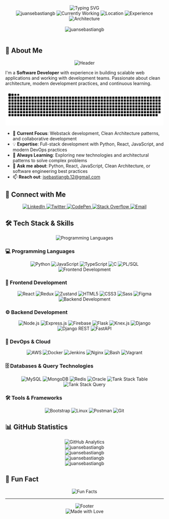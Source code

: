<div align="center">
  <img src="https://readme-typing-svg.herokuapp.com?font=Fira+Code&pause=1000&color=2F81F7&center=true&vCenter=true&width=435&lines=Software+Developer;Full-Stack+Engineer;Clean+Architecture+Enthusiast;Problem+Solver+%26+Team+Player" alt="Typing SVG" />
</div>

<div align="center">
  <img src="https://komarev.com/ghpvc/?username=juansebastiangb&label=Profile%20views&color=0e75b6&style=flat" alt="juansebastiangb" />
  <img src="https://img.shields.io/badge/Status-Currently%20Working-blue" alt="Currently Working" />
  <img src="https://img.shields.io/badge/Location-Colombia-blue" alt="Location" />
  <img src="https://img.shields.io/badge/Experience-Experienced-orange" alt="Experience" />
  <img src="https://img.shields.io/badge/Architecture-Clean%20Code-green" alt="Architecture" />
</div>

<br/>

<div align="center">
  <img src="https://github-profile-trophy.vercel.app/?username=juansebastiangb&theme=radical&no-frame=true&no-bg=true&margin-w=4" alt="juansebastiangb" />
</div>

<br/>

## 🚀 About Me

<div align="center">
  <img src="https://capsule-render.vercel.app/api?type=waving&color=gradient&height=100&section=header" alt="Header" />
</div>

I'm a **Software Developer** with experience in building scalable web applications and working with development teams. Passionate about clean architecture, modern development practices, and continuous learning.

<div align="center">
  <img src="https://github.com/Platane/snk/raw/output/github-contribution-grid-snake.svg" alt="Snake animation" />
</div>

- 🎯 **Current Focus**: Webstack development, Clean Architecture patterns, and collaborative development
- 💡 **Expertise**: Full-stack development with Python, React, JavaScript, and modern DevOps practices
- 🌱 **Always Learning**: Exploring new technologies and architectural patterns to solve complex problems
- 💬 **Ask me about**: Python, React, JavaScript, Clean Architecture, or software engineering best practices
- 📫 **Reach out**: jsebastiangb.12@gmail.com

## 🔗 Connect with Me

<div align="center">
  <a href="https://linkedin.com/in/juan-sebastian-gonzalez-27927a215" target="blank">
    <img src="https://img.shields.io/badge/LinkedIn-0077B5?style=for-the-badge&logo=linkedin&logoColor=white" alt="LinkedIn" />
  </a>
  <a href="https://twitter.com/juancho1141" target="blank">
    <img src="https://img.shields.io/badge/Twitter-1DA1F2?style=for-the-badge&logo=twitter&logoColor=white" alt="Twitter" />
  </a>
  <a href="https://codepen.io/juansebastiangb" target="blank">
    <img src="https://img.shields.io/badge/CodePen-000000?style=for-the-badge&logo=codepen&logoColor=white" alt="CodePen" />
  </a>
  <a href="https://stackoverflow.com/users/juan-sebastian-gonzalez" target="blank">
    <img src="https://img.shields.io/badge/Stack_Overflow-FE7A16?style=for-the-badge&logo=stack-overflow&logoColor=white" alt="Stack Overflow" />
  </a>
  <a href="mailto:jsebastiangb.12@gmail.com">
    <img src="https://img.shields.io/badge/Email-D14836?style=for-the-badge&logo=gmail&logoColor=white" alt="Email" />
  </a>
</div>

## 🛠️ Tech Stack & Skills

<div align="center">
  <img src="https://img.shields.io/badge/💻%20Programming%20Languages-8A2BE2?style=for-the-badge&logo=code&logoColor=white" alt="Programming Languages" />
</div>

### 💻 Programming Languages

<div align="center">
  <img src="https://img.shields.io/badge/Python-3776AB?style=for-the-badge&logo=python&logoColor=white" alt="Python" />
  <img src="https://img.shields.io/badge/JavaScript-F7DF1E?style=for-the-badge&logo=javascript&logoColor=black" alt="JavaScript" />
  <img src="https://img.shields.io/badge/TypeScript-007ACC?style=for-the-badge&logo=typescript&logoColor=white" alt="TypeScript" />
  <img src="https://img.shields.io/badge/C-00599C?style=for-the-badge&logo=c&logoColor=white" alt="C" />
  <img src="https://img.shields.io/badge/PL%2FSQL-F80000?style=for-the-badge&logo=oracle&logoColor=white" alt="PL/SQL" />
</div>

<div align="center">
  <img src="https://img.shields.io/badge/🎨%20Frontend%20Development-FF6B6B?style=for-the-badge&logo=palette&logoColor=white" alt="Frontend Development" />
</div>

### 🎨 Frontend Development

<div align="center">
  <img src="https://img.shields.io/badge/React-20232A?style=for-the-badge&logo=react&logoColor=61DAFB" alt="React" />
  <img src="https://img.shields.io/badge/Redux-593D88?style=for-the-badge&logo=redux&logoColor=white" alt="Redux" />
  <img src="https://img.shields.io/badge/Zustand-FF6B35?style=for-the-badge&logo=zustand&logoColor=white" alt="Zustand" />
  <img src="https://img.shields.io/badge/HTML5-E34F26?style=for-the-badge&logo=html5&logoColor=white" alt="HTML5" />
  <img src="https://img.shields.io/badge/CSS3-1572B6?style=for-the-badge&logo=css3&logoColor=white" alt="CSS3" />
  <img src="https://img.shields.io/badge/Sass-CC6699?style=for-the-badge&logo=sass&logoColor=white" alt="Sass" />
  <img src="https://img.shields.io/badge/Figma-F24E1E?style=for-the-badge&logo=figma&logoColor=white" alt="Figma" />
</div>

<div align="center">
  <img src="https://img.shields.io/badge/⚙️%20Backend%20Development-4ECDC4?style=for-the-badge&logo=server&logoColor=white" alt="Backend Development" />
</div>

### ⚙️ Backend Development

<div align="center">
  <img src="https://img.shields.io/badge/Node.js-43853D?style=for-the-badge&logo=node.js&logoColor=white" alt="Node.js" />
  <img src="https://img.shields.io/badge/Express.js-404D59?style=for-the-badge&logo=express&logoColor=white" alt="Express.js" />
  <img src="https://img.shields.io/badge/Firebase-FFCA28?style=for-the-badge&logo=firebase&logoColor=black" alt="Firebase" />
  <img src="https://img.shields.io/badge/Flask-000000?style=for-the-badge&logo=flask&logoColor=white" alt="Flask" />
  <img src="https://img.shields.io/badge/Knex.js-000000?style=for-the-badge&logo=knex&logoColor=white" alt="Knex.js" />
  <img src="https://img.shields.io/badge/Django-092E20?style=for-the-badge&logo=django&logoColor=white" alt="Django" />
  <img src="https://img.shields.io/badge/Django%20REST-092E20?style=for-the-badge&logo=django&logoColor=white" alt="Django REST" />
  <img src="https://img.shields.io/badge/FastAPI-009688?style=for-the-badge&logo=fastapi&logoColor=white" alt="FastAPI" />
</div>

### 🚀 DevOps & Cloud

<div align="center">
  <img src="https://img.shields.io/badge/AWS-232F3E?style=for-the-badge&logo=amazon-aws&logoColor=white" alt="AWS" />
  <img src="https://img.shields.io/badge/Docker-2496ED?style=for-the-badge&logo=docker&logoColor=white" alt="Docker" />
  <img src="https://img.shields.io/badge/Jenkins-D24939?style=for-the-badge&logo=jenkins&logoColor=white" alt="Jenkins" />
  <img src="https://img.shields.io/badge/Nginx-009639?style=for-the-badge&logo=nginx&logoColor=white" alt="Nginx" />
  <img src="https://img.shields.io/badge/Bash-4EAA25?style=for-the-badge&logo=gnu-bash&logoColor=white" alt="Bash" />
  <img src="https://img.shields.io/badge/Vagrant-1868F2?style=for-the-badge&logo=vagrant&logoColor=white" alt="Vagrant" />
</div>

### 🗄️ Databases & Query Technologies

<div align="center">
  <img src="https://img.shields.io/badge/MySQL-4479A1?style=for-the-badge&logo=mysql&logoColor=white" alt="MySQL" />
  <img src="https://img.shields.io/badge/MongoDB-4EA94B?style=for-the-badge&logo=mongodb&logoColor=white" alt="MongoDB" />
  <img src="https://img.shields.io/badge/Redis-DC382D?style=for-the-badge&logo=redis&logoColor=white" alt="Redis" />
  <img src="https://img.shields.io/badge/Oracle-F80000?style=for-the-badge&logo=oracle&logoColor=white" alt="Oracle" />
  <img src="https://img.shields.io/badge/Tank%20Stack%20Table-FF6B35?style=for-the-badge&logo=table&logoColor=white" alt="Tank Stack Table" />
  <img src="https://img.shields.io/badge/Tank%20Stack%20Query-4ECDC4?style=for-the-badge&logo=query&logoColor=white" alt="Tank Stack Query" />
</div>

### 🛠️ Tools & Frameworks

<div align="center">
  <img src="https://img.shields.io/badge/Bootstrap-563D7C?style=for-the-badge&logo=bootstrap&logoColor=white" alt="Bootstrap" />
  <img src="https://img.shields.io/badge/Linux-FCC624?style=for-the-badge&logo=linux&logoColor=black" alt="Linux" />
  <img src="https://img.shields.io/badge/Postman-FF6C37?style=for-the-badge&logo=postman&logoColor=white" alt="Postman" />
  <img src="https://img.shields.io/badge/Git-F05032?style=for-the-badge&logo=git&logoColor=white" alt="Git" />
</div>

## 📊 GitHub Statistics

<div align="center">
  <img src="https://img.shields.io/badge/📊%20GitHub%20Analytics-FF6B35?style=for-the-badge&logo=github&logoColor=white" alt="GitHub Analytics" />
</div>

<div align="center">
  <img src="https://github-readme-stats.vercel.app/api?username=juansebastiangb&show_icons=true&locale=en&theme=radical&hide_border=true&count_private=true&include_all_commits=true&custom_title=Juan%20Sebastian%27s%20GitHub%20Stats" alt="juansebastiangb" />
</div>

<div align="center">
  <img src="https://github-readme-stats.vercel.app/api/top-langs?username=juansebastiangb&show_icons=true&locale=en&layout=compact&theme=radical&hide_border=true&langs_count=8&custom_title=Most%20Used%20Languages" alt="juansebastiangb" />
</div>

<div align="center">
  <img src="https://github-readme-streak-stats.herokuapp.com/?user=juansebastiangb&theme=radical&hide_border=true&stroke=0000&background=0D1117&ring=5BCDEC&fire=5BCDEC&currStreakLabel=5BCDEC" alt="juansebastiangb" />
</div>

<div align="center">
  <img src="https://github-readme-activity-graph.vercel.app/graph?username=juansebastiangb&theme=radical&hide_border=true&area=true" alt="juansebastiangb" />
</div>

## 🎯 Fun Fact

<div align="center">
  <img src="https://readme-typing-svg.herokuapp.com?font=Fira+Code&pause=1000&color=00D4AA&center=true&vCenter=true&width=700&lines=When+I%27m+not+coding%2C+I%27m+learning+something+new;Clean+code+is+not+written+by+rules;It%27s+written+by+following+your+heart+%3C3" alt="Fun Facts" />
</div>

---

<div align="center">
  <img src="https://capsule-render.vercel.app/api?type=waving&color=gradient&height=100&section=footer" alt="Footer" />
</div>

<div align="center">
  <img src="https://img.shields.io/badge/Made%20with%20❤️%20by%20Juan%20Sebastian-FF6B6B?style=for-the-badge&logo=heart&logoColor=white" alt="Made with Love" />
</div>

